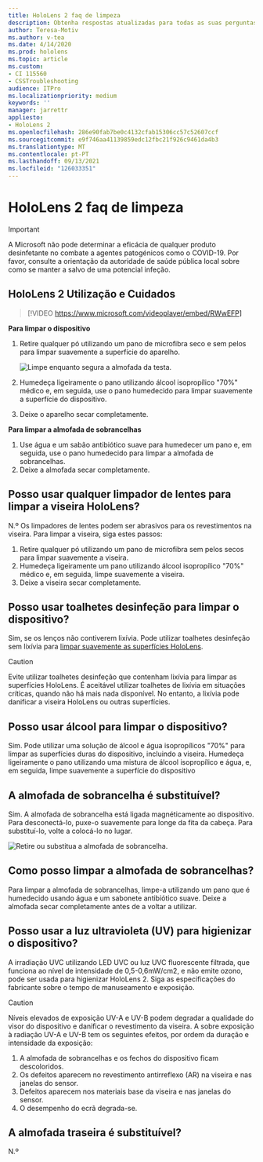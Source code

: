 ```yaml
---
title: HoloLens 2 faq de limpeza
description: Obtenha respostas atualizadas para todas as suas perguntas comuns para limpeza e manutenção do seu dispositivo HoloLens 2.
author: Teresa-Motiv
ms.author: v-tea
ms.date: 4/14/2020
ms.prod: hololens
ms.topic: article
ms.custom:
- CI 115560
- CSSTroubleshooting
audience: ITPro
ms.localizationpriority: medium
keywords: ''
manager: jarrettr
appliesto:
- HoloLens 2
ms.openlocfilehash: 286e90fab7be0c4132cfab15306cc57c52607ccf
ms.sourcegitcommit: e9f746aa41139859edc12fbc21f926c9461da4b3
ms.translationtype: MT
ms.contentlocale: pt-PT
ms.lasthandoff: 09/13/2021
ms.locfileid: "126033351"
---
```

# <a name="hololens-2-cleaning-faq"></a>HoloLens 2 faq de limpeza

> [!IMPORTANT]  
> A Microsoft não pode determinar a eficácia de qualquer produto desinfetante no combate a agentes patogénicos como o COVID-19. Por favor, consulte a orientação da autoridade de saúde pública local sobre como se manter a salvo de uma potencial infeção.  

## <a name="hololens-2-use-and-care"></a>HoloLens 2 Utilização e Cuidados

> [!VIDEO https://www.microsoft.com/videoplayer/embed/RWwEFP]

<!-- <iframe src="https://channel9.msdn.com/Shows/Docs-Mixed-Reality/HoloLens-2-Use-and-Care/player" width="960" height="540" allowFullScreen frameBorder="0" title="HoloLens 2 Use and Care - Microsoft Channel 9 Video"></iframe> -->

**Para limpar o dispositivo**

1. Retire qualquer pó utilizando um pano de microfibra seco e sem pelos para limpar suavemente a superfície do aparelho.

   ![Limpe enquanto segura a almofada da testa.](images/hl2-cleaning.png)

2. Humedeça ligeiramente o pano utilizando álcool isopropílico "70%" médico e, em seguida, use o pano humedecido para limpar suavemente a superfície do dispositivo.

3. Deixe o aparelho secar completamente.

**Para limpar a almofada de sobrancelhas**

1. Use água e um sabão antibiótico suave para humedecer um pano e, em seguida, use o pano humedecido para limpar a almofada de sobrancelhas.
1. Deixe a almofada secar completamente.

## <a name="can-i-use-any-lens-cleaner-for-cleaning-the-hololens-visor"></a>Posso usar qualquer limpador de lentes para limpar a viseira HoloLens?

N.º Os limpadores de lentes podem ser abrasivos para os revestimentos na viseira. Para limpar a viseira, siga estes passos:  

1. Retire qualquer pó utilizando um pano de microfibra sem pelos secos para limpar suavemente a viseira.
1. Humedeça ligeiramente um pano utilizando álcool isopropílico "70%" médico e, em seguida, limpe suavemente a viseira.
1. Deixe a viseira secar completamente.

## <a name="can-i-use-disinfecting-wipes-to-clean-the-device"></a>Posso usar toalhetes desinfeção para limpar o dispositivo?

Sim, se os lenços não contiverem lixívia. Pode utilizar toalhetes desinfeção sem lixívia para [limpar suavemente as superfícies HoloLens](#hololens-2-use-and-care).  

> [!CAUTION]  
> Evite utilizar toalhetes desinfeção que contenham lixívia para limpar as superfícies HoloLens. É aceitável utilizar toalhetes de lixívia em situações críticas, quando não há mais nada disponível. No entanto, a lixívia pode danificar a viseira HoloLens ou outras superfícies.

## <a name="can-i-use-alcohol-to-clean-the-device"></a>Posso usar álcool para limpar o dispositivo?

Sim. Pode utilizar uma solução de álcool e água isopropílicos "70%" para limpar as superfícies duras do dispositivo, incluindo a viseira. Humedeça ligeiramente o pano utilizando uma mistura de álcool isopropílico e água, e, em seguida, limpe suavemente a superfície do dispositivo

## <a name="is-the-brow-pad-replaceable"></a>A almofada de sobrancelha é substituível?

Sim. A almofada de sobrancelha está ligada magnéticamente ao dispositivo. Para desconectá-lo, puxe-o suavemente para longe da fita da cabeça. Para substituí-lo, volte a colocá-lo no lugar.

![Retire ou substitua a almofada de sobrancelha.](images/hololens2-remove-browpad.png)

## <a name="how-can-i-clean-the-brow-pad"></a>Como posso limpar a almofada de sobrancelhas?

Para limpar a almofada de sobrancelhas, limpe-a utilizando um pano que é humedecido usando água e um sabonete antibiótico suave. Deixe a almofada secar completamente antes de a voltar a utilizar.

## <a name="can-i-use-ultraviolet-uv-light-to-sanitize-the-device"></a>Posso usar a luz ultravioleta (UV) para higienizar o dispositivo?

A irradiação UVC utilizando LED UVC ou luz UVC fluorescente filtrada, que funciona ao nível de intensidade de 0,5-0,6mW/cm2, e não emite ozono, pode ser usada para higienizar HoloLens 2. Siga as especificações do fabricante sobre o tempo de manuseamento e exposição.

> [!CAUTION]  
> Níveis elevados de exposição UV-A e UV-B podem degradar a qualidade do visor do dispositivo e danificar o revestimento da viseira. A sobre exposição à radiação UV-A e UV-B tem os seguintes efeitos, por ordem da duração e intensidade da exposição:
>  
> 1. A almofada de sobrancelhas e os fechos do dispositivo ficam descoloridos.
> 1. Os defeitos aparecem no revestimento antirreflexo (AR) na viseira e nas janelas do sensor.
> 1. Defeitos aparecem nos materiais base da viseira e nas janelas do sensor.
> 1. O desempenho do ecrã degrada-se.

## <a name="is-the-rear-pad-replaceable"></a>A almofada traseira é substituível?

N.º
